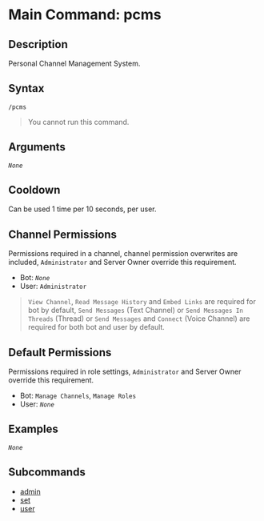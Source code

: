 # Main Command: pcms

## Description

Personal Channel Management System.

## Syntax

```
/pcms
```

> You cannot run this command.

## Arguments

*`None`*

## Cooldown

Can be used 1 time per 10 seconds, per user.

## Channel Permissions

Permissions required in a channel, channel permission overwrites are included, `Administrator` and Server Owner override this requirement.

- Bot: *`None`*
- User: `Administrator`

> `View Channel`, `Read Message History` and `Embed Links` are required for bot by default, `Send Messages` (Text Channel) or `Send Messages In Threads` (Thread) or `Send Messages` and `Connect` (Voice Channel) are required for both bot and user by default.

## Default Permissions

Permissions required in role settings, `Administrator` and Server Owner override this requirement.

- Bot: `Manage Channels`, `Manage Roles`
- User: *`None`*

## Examples

*`None`*

## Subcommands

- [admin](./admin/admin.md)
- [set](./set/set.md)
- [user](./user/user.md)
